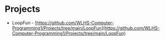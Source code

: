 # Projects

* LoopFun - [https://github.com/WLHS-Computer-Programming1/Projects/tree/main/LoopFun](https://github.com/WLHS-Computer-Programming1/Projects/tree/main/LoopFun)
